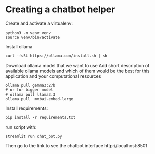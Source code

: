 Creating a chatbot helper
=========================

Create and activate a virtualenv:

```shell
python3 -m venv venv
source venv/bin/activate
```

Install ollama
```shell
curl -fsSL https://ollama.com/install.sh | sh
```
Download ollama model that we want to use
Add short description of available ollama models and which of them would be the best for this application and your computational resources

```shell
ollama pull gemma3:27b
# or for bigger model
# ollama pull llama3.3
ollama pull  mxbai-embed-large
```

Install requirements:

```shell
pip install -r requirements.txt
```

run script with:

```shell
streamlit run chat_bot.py
```

Then go to the link to see the chatbot interface
http://localhost:8501
